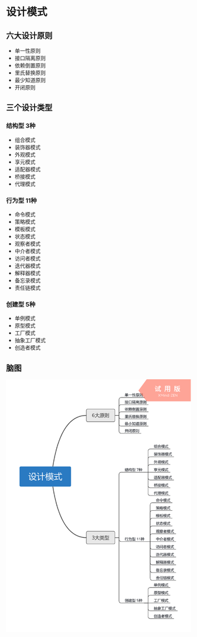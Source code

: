 # 设计模式

## 六大设计原则

- 单一性原则
- 接口隔离原则
- 依赖倒置原则
- 里氏替换原则
- 最少知道原则
- 开闭原则

## 三个设计类型

### 结构型 3种

- 组合模式
- 装饰器模式
- 外观模式
- 享元模式
- 适配器模式
- 桥接模式
- 代理模式

### 行为型 11种

- 命令模式
- 策略模式
- 模板模式
- 状态模式
- 观察者模式
- 中介者模式
- 访问者模式
- 迭代器模式
- 解释器模式
- 备忘录模式
- 责任链模式

### 创建型 5种

- 单例模式
- 原型模式
- 工厂模式
- 抽象工厂模式
- 创造者模式


## 脑图
![avatar](../screenshots/基础篇/设计模式/设计模式.png)
